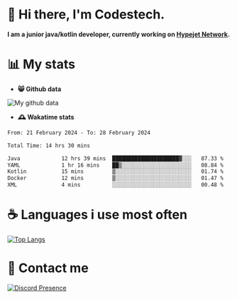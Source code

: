 # 👋 Hi there, I'm Codestech.
**I am a junior java/kotlin developer, currently working on [Hypejet Network](https://github.com/Hypejet).**

# 📊 My stats
- **😸 Github data**

![My github data](https://github-readme-stats.vercel.app/api?username=Codestech1&count_private=true&include_all_commits=true&theme=codeSTACKr)

- **🕰️ Wakatime stats**
<!--START_SECTION:waka-->

```txt
From: 21 February 2024 - To: 28 February 2024

Total Time: 14 hrs 30 mins

Java             12 hrs 39 mins  █████████████████████▓░░░   87.33 %
YAML             1 hr 16 mins    ██▒░░░░░░░░░░░░░░░░░░░░░░   08.84 %
Kotlin           15 mins         ▒░░░░░░░░░░░░░░░░░░░░░░░░   01.74 %
Docker           12 mins         ▒░░░░░░░░░░░░░░░░░░░░░░░░   01.47 %
XML              4 mins          ░░░░░░░░░░░░░░░░░░░░░░░░░   00.48 %
```

<!--END_SECTION:waka-->

# ☕ Languages i use most often
[![Top Langs](https://github-readme-stats.vercel.app/api/top-langs/?username=Codestech1&layout=compact&langs_count=8&exclude_repo=window5000.github.io&theme=codeSTACKr)](https://github.com/anuraghazra/github-readme-stats)

# 💬 Contact me
[![Discord Presence](https://lanyard.cnrad.dev/api/650718742157852740)](https://discord.com/users/650718742157852740)
</br>
